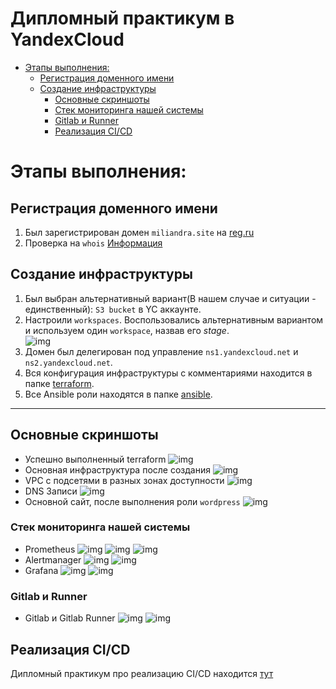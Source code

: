 # Дипломный практикум в YandexCloud
  * [Этапы выполнения:](#этапы-выполнения)
      * [Регистрация доменного имени](#регистрация-доменного-имени)
      * [Создание инфраструктуры](#создание-инфраструктуры)
          * [Основные скриншоты](#основные-скриншоты)
          * [Стек мониторинга нашей системы](#стек-мониторинга-нашей-системы)
          * [Gitlab и Runner](#gitlab-и-runner)
          * [Реализация CI/CD](#реализация-cicd)

# Этапы выполнения:

## Регистрация доменного имени

1. Был зарегистрирован домен `miliandra.site` на [reg.ru](https://reg.ru)
2. Проверка на `whois` [Информация](https://www.reg.ru/whois/miliandra.site)

## Создание инфраструктуры

1. Был выбран альтернативный вариант(В нашем случае и ситуации - единственный): `S3 bucket` в  YC аккаунте.
2. Настроили `workspaces`. Воспользовались альтернативным вариантом и используем один `workspace`, назвав его *stage*.\
![img](Images/terraform_workspace.png)
4. Домен был делегирован под управление `ns1.yandexcloud.net` и `ns2.yandexcloud.net`.
5. Вся конфигурация инфраструктуры с комментариями находится в папке [terraform](/terraform/README.md).
6. Все Ansible роли находятся в папке [ansible](/ansible/README.md).
___

## Основные скриншоты
 - Успешно выполненный terraform
 ![img](Images/terraform_apply.png)
 - Основная инфраструктура после создания
 ![img](Images/infra_yc.png)
 - VPC с подсетями в разных зонах доступности
 ![img](Images/vpc.png)
 - DNS Записи
 ![img](Images/dns.png)
 - Основной сайт, после выполнения роли `wordpress`
 ![img](Images/wp.png)

### Стек мониторинга нашей системы

 - Prometheus
 ![img](Images/prometheus_1.png)
 ![img](Images/prometheus_2.png)
 ![img](Images/prometheus_3.png)
 - Alertmanager
 ![img](Images/alertmanager.png)
 ![img](Images/alertmanager_status.png)
 - Grafana
 ![img](Images/grafana_dashboards.png)
 ![img](Images/grafana_node_exporter.png)

### Gitlab и Runner

 - Gitlab и Gitlab Runner
 ![img](Images/gitlab.png)
 ![img](Images/gitlab_runner.png)

## Реализация CI/CD

Дипломный практикум про реализацию CI/CD находится [тут](/gitlab-ci-cd/README.md)

